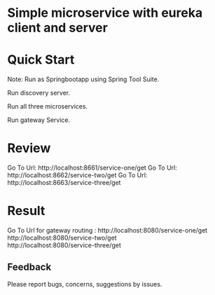 # Simple microservice with eureka client and server



# Quick Start
Note: Run as Springbootapp using Spring Tool Suite.

Run discovery server.

Run all three microservices.

Run gateway Service.

# Review
Go To Url: http://localhost:8661/service-one/get
Go To Url: http://localhost:8662/service-two/get
Go To Url: http://localhost:8663/service-three/get

# Result
Go To Url for gateway routing :
http://localhost:8080/service-one/get    
http://localhost:8080/service-two/get    
http://localhost:8080/service-three/get   

## Feedback

Please report bugs, concerns, suggestions by issues.
